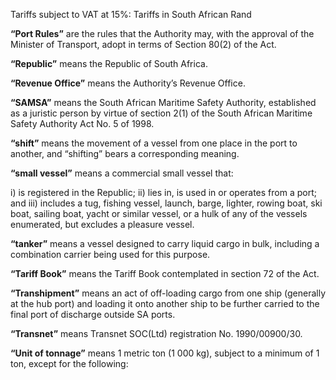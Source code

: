 Tariffs subject to VAT at 15%: Tariffs in South African Rand

**“Port Rules”** are the rules that the Authority may, with the approval of the Minister of
Transport, adopt in terms of Section 80(2) of the Act.

**“Republic”** means the Republic of South Africa.

**“Revenue Office”** means the Authority’s Revenue Office.

**“SAMSA”** means the South African Maritime Safety Authority, established as a juristic
person by virtue of section 2(1) of the South African Maritime Safety Authority Act No. 5
of 1998.

**“shift”** means the movement of a vessel from one place in the port to another, and
“shifting” bears a corresponding meaning.

**“small vessel”** means a commercial small vessel that:

i) is registered in the Republic;
ii) lies in, is used in or operates from a port; and
iii) includes a tug, fishing vessel, launch, barge, lighter, rowing boat, ski boat, sailing
boat, yacht or similar vessel, or a hulk of any of the vessels enumerated, but excludes a pleasure vessel.

**“tanker”** means a vessel designed to carry liquid cargo in bulk, including a combination
carrier being used for this purpose.

**“Tariff Book”** means the Tariff Book contemplated in section 72 of the Act.

**“Transhipment”** means an act of off-loading cargo from one ship (generally at the hub
port) and loading it onto another ship to be further carried to the final port of discharge
outside SA ports.

**“Transnet”** means Transnet SOC(Ltd) registration No. 1990/00900/30.

**“Unit of tonnage”** means
1 metric ton (1 000 kg), subject to a minimum of 1 ton, except for the following: